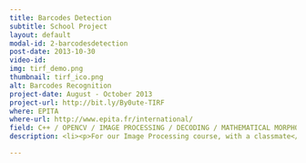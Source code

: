 ```yaml
---
title: Barcodes Detection
subtitle: School Project
layout: default
modal-id: 2-barcodesdetection
post-date: 2013-10-30
video-id:
img: tirf_demo.png
thumbnail: tirf_ico.png
alt: Barcodes Recognition
project-date: August - October 2013
project-url: http://bit.ly/By0ute-TIRF
where: EPITA
where-url: http://www.epita.fr/international/
field: C++ / OPENCV / IMAGE PROCESSING / DECODING / MATHEMATICAL MORPHOLOGY
description: <li><p>For our Image Processing course, with a classmate</p></li> <li><p>We developed a program in <em>C++</Em>, using the <em>OpenCV library</em>, able to find a barcode in a picture and decode it</p></li>

---
```


